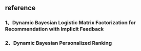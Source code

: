 ## reference

### 1、Dynamic Bayesian Logistic Matrix Factorization for Recommendation with Implicit Feedback

### 2、Dynamic Bayesian Personalized Ranking

